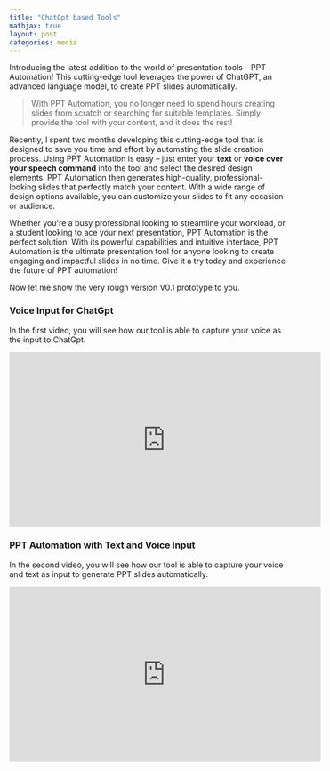 ```yaml
---
title: "ChatGpt based Tools"
mathjax: true
layout: post
categories: media
---
```


Introducing the latest addition to the world of presentation tools – PPT Automation! 
This cutting-edge tool leverages the power of ChatGPT, an advanced language model, to create PPT slides automatically.
> With PPT Automation, you no longer need to spend hours creating slides from scratch or searching for suitable templates. 
> Simply provide the tool with your content, and it does the rest!


Recently, I spent two months developing this cutting-edge tool that is designed to save you time and effort by automating the slide creation process. Using PPT Automation is easy – just enter your **text** or **voice over your speech command** into the tool and select the desired design elements. 
PPT Automation then generates high-quality, professional-looking slides that perfectly match your content. 
With a wide range of design options available, you can customize your slides to fit any occasion or audience.

Whether you're a busy professional looking to streamline your workload, or a student looking to ace your next presentation, 
PPT Automation is the perfect solution. With its powerful capabilities and intuitive interface, 
PPT Automation is the ultimate presentation tool for anyone looking to create engaging and impactful slides in no time. 
Give it a try today and experience the future of PPT automation!

Now let me show the very rough version V0.1 prototype to you. 
### Voice Input for ChatGpt
In the first video, you will see how our tool is able to capture your voice as the input to ChatGpt.
<iframe width="560" height="315" src="https://www.youtube.com/embed/6u2cRKU7AGI" title="YouTube video player" frameborder="0" allow="accelerometer; autoplay; clipboard-write; encrypted-media; gyroscope; picture-in-picture; web-share" allowfullscreen></iframe>

### PPT Automation with Text and Voice Input
In the second video, you will see how our tool is able to capture your voice and text as input to generate PPT slides automatically.
<iframe width="560" height="315" src="https://www.youtube.com/embed/kQdk81EawQw" title="YouTube video player" frameborder="0" allow="accelerometer; autoplay; clipboard-write; encrypted-media; gyroscope; picture-in-picture; web-share" allowfullscreen></iframe>

